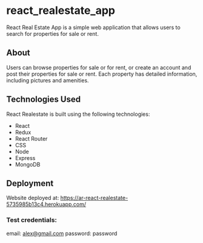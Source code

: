 # react_realestate_app
React Real Estate App is a simple web application that allows users to search for properties for sale or rent.

## About
Users can browse properties for sale or for rent, or create an account and post their properties for sale or rent. Each property has detailed information, including pictures and amenities.

## Technologies Used
React Realestate is built using the following technologies:

- React
- Redux
- React Router
- CSS
- Node
- Express
- MongoDB

## Deployment
Website deployed at: https://ar-react-realestate-5735985b13c4.herokuapp.com/

### Test credentials:
email: alex@gmail.com
password: password
